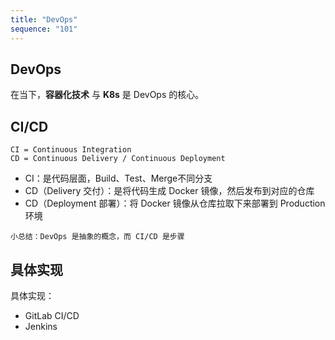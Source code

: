 ```yaml
---
title: "DevOps"
sequence: "101"
---
```


## DevOps

在当下，**容器化技术** 与 **K8s** 是 DevOps 的核心。


## CI/CD

```text
CI = Continuous Integration
CD = Continuous Delivery / Continuous Deployment
```

- CI：是代码层面，Build、Test、Merge不同分支
- CD（Delivery 交付）：是将代码生成 Docker 镜像，然后发布到对应的仓库
- CD（Deployment 部署）：将 Docker 镜像从仓库拉取下来部署到 Production 环境

```text
小总结：DevOps 是抽象的概念，而 CI/CD 是步骤
```

## 具体实现

具体实现：

- GitLab CI/CD
- Jenkins





